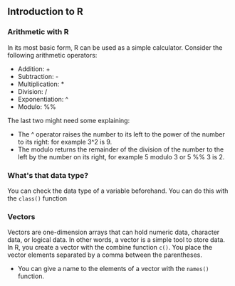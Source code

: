## Introduction to R
### Arithmetic with R
In its most basic form, R can be used as a simple calculator. Consider the following arithmetic operators:

* Addition: +
* Subtraction: -
* Multiplication: *
* Division: /
* Exponentiation: ^
* Modulo: %%
  
The last two might need some explaining:

- The ^ operator raises the number to its left to the power of the number to its right: for example 3^2 is 9.
- The modulo returns the remainder of the division of the number to the left by the number on its right, for example 5 modulo 3 or 5 %% 3 is 2.
### What's that data type?
You can check the data type of a variable beforehand. You can do this with the `class()` function
### Vectors
Vectors are one-dimension arrays that can hold numeric data, character data, or logical data. In other words, a vector is a simple tool to store data.
In R, you create a vector with the combine function `c()`. You place the vector elements separated by a comma between the parentheses.
* You can give a name to the elements of a vector with the `names()` function.

